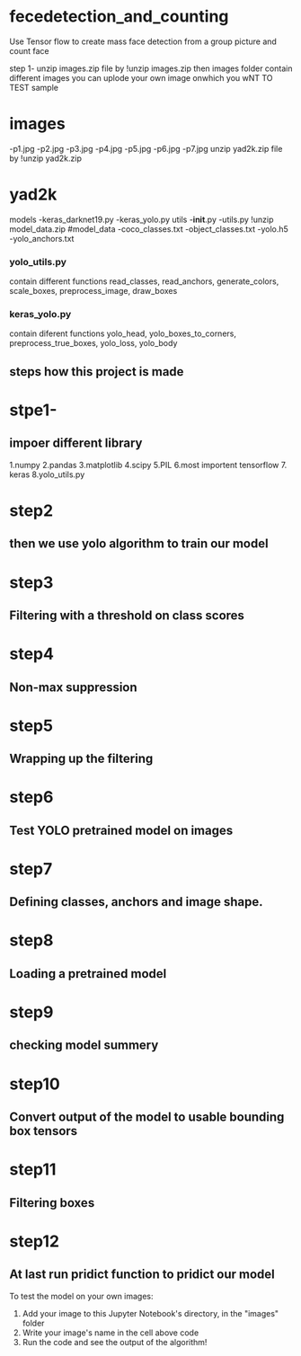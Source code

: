# fecedetection_and_counting
Use Tensor flow to create mass face detection from a group picture and count face 

step 1-
unzip images.zip file by
!unzip images.zip
then images folder contain different images you can uplode your own image onwhich you wNT TO TEST
sample
# images 
  -p1.jpg
  -p2.jpg
  -p3.jpg
  -p4.jpg
  -p5.jpg
  -p6.jpg
  -p7.jpg
unzip yad2k.zip file
by !unzip yad2k.zip
# yad2k
   models
    -keras_darknet19.py
    -keras_yolo.py
   utils
    -__init__.py
    -utils.py
!unzip model_data.zip
#model_data
  -coco_classes.txt
  -object_classes.txt
  -yolo.h5
  -yolo_anchors.txt
  
### yolo_utils.py
  contain different functions
    read_classes, read_anchors, generate_colors, scale_boxes, preprocess_image, draw_boxes

### keras_yolo.py 
  contain diferent functions
   yolo_head, yolo_boxes_to_corners, preprocess_true_boxes, yolo_loss, yolo_body


## steps how this project is made
# stpe1-
## impoer different  library
  1.numpy
  2.pandas
  3.matplotlib
  4.scipy
  5.PIL
   6.most importent tensorflow
  7. keras
  8.yolo_utils.py
# step2 
## then we use yolo algorithm to train our model

# step3
## Filtering with a threshold on class scores

# step4
## Non-max suppression

# step5
## Wrapping up the filtering
# step6
## Test YOLO pretrained model on images
# step7
##  Defining classes, anchors and image shape.
# step8
## Loading a pretrained model
# step9
## checking model summery
# step10
##  Convert output of the model to usable bounding box tensors
# step11
## Filtering boxes
# step12
## At last run pridict function to pridict our model


To test the model on your own images:


1. Add your image to this Jupyter Notebook's directory, in the "images" folder
2. Write your image's name in the cell above code
3. Run the code and see the output of the algorithm!

  

